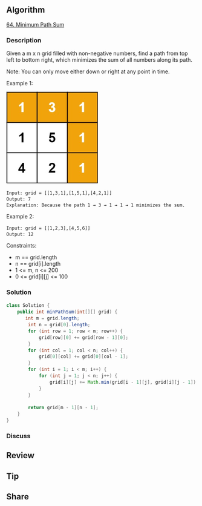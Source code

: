 ## Algorithm

[64. Minimum Path Sum](https://leetcode.com/problems/minimum-path-sum/)

### Description

Given a m x n grid filled with non-negative numbers, find a path from top left to bottom right, which minimizes the sum of all numbers along its path.

Note: You can only move either down or right at any point in time.

Example 1:

![](assets/20220309-af3abac1.png)

```
Input: grid = [[1,3,1],[1,5,1],[4,2,1]]
Output: 7
Explanation: Because the path 1 → 3 → 1 → 1 → 1 minimizes the sum.
```

Example 2:

```
Input: grid = [[1,2,3],[4,5,6]]
Output: 12
```

Constraints:

- m == grid.length
- n == grid[i].length
- 1 <= m, n <= 200
- 0 <= grid[i][j] <= 100

### Solution

```java
class Solution {
    public int minPathSum(int[][] grid) {
       int m = grid.length;
        int n = grid[0].length;
        for (int row = 1; row < m; row++) {
            grid[row][0] += grid[row - 1][0];
        }
        for (int col = 1; col < n; col++) {
            grid[0][col] += grid[0][col - 1];
        }
        for (int i = 1; i < m; i++) {
            for (int j = 1; j < n; j++) {
                grid[i][j] += Math.min(grid[i - 1][j], grid[i][j - 1]);
            }
        }

        return grid[m - 1][n - 1];
    }
}
```

### Discuss

## Review


## Tip


## Share
